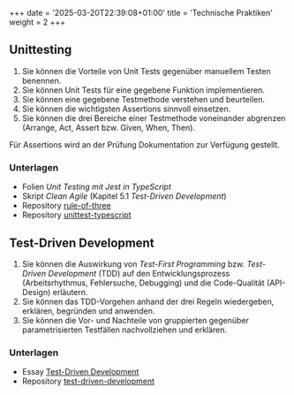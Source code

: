 +++
date = '2025-03-20T22:39:08+01:00'
title = 'Technische Praktiken'
weight = 2
+++

## Unittesting

1. Sie können die Vorteile von Unit Tests gegenüber manuellem Testen benennen.
1. Sie können Unit Tests für eine gegebene Funktion implementieren.
1. Sie können eine gegebene Testmethode verstehen und beurteilen.
1. Sie können die wichtigsten Assertions sinnvoll einsetzen.
1. Sie können die drei Bereiche einer Testmethode voneinander abgrenzen
   (Arrange, Act, Assert bzw. Given, When, Then).

Für Assertions wird an der Prüfung Dokumentation zur Verfügung gestellt.

### Unterlagen

- Folien _Unit Testing mit Jest in TypeScript_
- Skript _Clean Agile_ (Kapitel 5.1 _Test-Driven Development_)
- Repository [rule-of-three](https://github.com/m426-2025/rule-of-three)
- Repository [unittest-typescript](https://github.com/m426-2025/unittest-typescript)

## Test-Driven Development

1. Sie können die Auswirkung von _Test-First Programming_ bzw. _Test-Driven
   Development_ (TDD) auf den Entwicklungsprozess (Arbeitsrhythmus,
   Fehlersuche, Debugging) und die Code-Qualität (API-Design) erläutern.
1. Sie können das TDD-Vorgehen anhand der drei Regeln wiedergeben, erklären,
   begründen und anwenden.
1. Sie können die Vor- und Nachteile von gruppierten gegenüber parametrisierten
   Testfällen nachvollziehen und erklären.

### Unterlagen

- Essay [Test-Driven Development](https://m426.frickelbude.ch/essays/test-driven-development/index.html)
- Repository [test-driven-development](https://github.com/m426-2025/test-driven-development)

